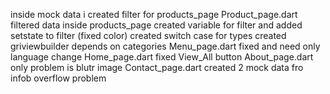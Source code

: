 inside mock data i created filter for products_page
Product_page.dart
filtered data inside products_page
created variable for filter and added setstate to filter (fixed color)
created switch case for types
created griviewbuilder depends on categories
Menu_page.dart
fixed and need only language change
Home_page.dart
fixed View_All button
About_page.dart
only problem is blutr image
Contact_page.dart
created 2 mock data fro infob
overflow problem
